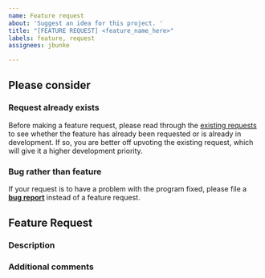 ```yaml
---
name: Feature request
about: 'Suggest an idea for this project. '
title: "[FEATURE REQUEST] <feature_name_here>"
labels: feature, request
assignees: jbunke

---
```


## Please consider

### Request already exists

Before making a feature request, please read through the [existing requests](https://github.com/jbunke/tdsm/issues?q=is%3Aopen+label%3Arequest%2Cfeature) to see whether the feature has already been requested or is already in development. If so, you are better off upvoting the existing request, which will give it a higher development priority.

### Bug rather than feature

If your request is to have a problem with the program fixed, please file a [**bug report**](https://github.com/jbunke/tdsm/issues/new/choose) instead of a feature request.

## Feature Request

###  Description

<Here>

### Additional comments

<Here>
